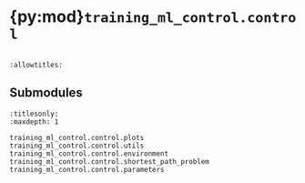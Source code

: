 # {py:mod}`training_ml_control.control`

```{py:module} training_ml_control.control
```

```{autodoc2-docstring} training_ml_control.control
:allowtitles:
```

## Submodules

```{toctree}
:titlesonly:
:maxdepth: 1

training_ml_control.control.plots
training_ml_control.control.utils
training_ml_control.control.environment
training_ml_control.control.shortest_path_problem
training_ml_control.control.parameters
```
